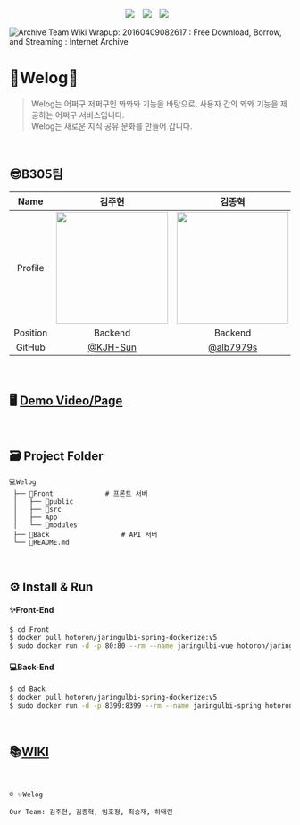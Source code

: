 <p align="center">
  <img src="https://img.shields.io/badge/License-SSAFY-blue"/></a> &ensp;
  <img src="https://img.shields.io/badge/License-SSAFY-blue"/></a> &ensp;
  <img src="https://img.shields.io/badge/License-SSAFY-blue"/></a> &ensp;
<p>

![Archive Team Wiki Wrapup: 20160409082617 : Free Download, Borrow, and  Streaming : Internet Archive](https://archive.org/download/archiveteam_wiki_20160409082617/wikilogo.jpg)



# 👥Welog📜

> Welog는 어쩌구 저쩌구인  뫄뫄뫄 기능을 바탕으로,  사용자 간의 뫄뫄 기능을 제공하는 어쩌구  서비스입니다. <br>
> Welog는 새로운 지식 공유 문화를 만들어 갑니다.

<br>

## 😎B305팀

|   Name   |                            김주현                            |                            김종혁                            |                            임호정                            |                            최승재                            |                            하태린                            |
| :------: | :----------------------------------------------------------: | :----------------------------------------------------------: | :----------------------------------------------------------: | :----------------------------------------------------------: | :----------------------------------------------------------: |
| Profile  | <img width="200" src="https://user-images.githubusercontent.com/26705587/138379727-56d98a40-954f-4c0e-bb0e-6ad5893905da.png"> | <img width="200" src="https://user-images.githubusercontent.com/26705587/138379680-a37e76a3-33ea-4da1-9ad1-04f27061faf0.png"> | <img width="200" src="https://user-images.githubusercontent.com/26705587/138378068-02dea784-d357-43db-86ee-9b0c0dbc3f4d.png"> | <img width="200" src="https://user-images.githubusercontent.com/26705587/138381814-3203d8e3-33f0-4df1-8308-53259839e096.jpg"> | <img width="200" src="https://user-images.githubusercontent.com/26705587/127587865-a754c895-67f4-4654-82e0-13c49820512e.png"> |
| Position |                           Backend                            |                           Backend                            |                           Frontend                           |                           Backend                            |                           Backend                            |
|  GitHub  |            [@KJH-Sun](https://github.com/KJH-Sun)            |           [@alb7979s](https://github.com/alb7979s)           |          [@IMHOJEONG](https://github.com/IMHOJEONG)          |         [@nodays0502](https://github.com/nodays0502)         |           [@hataerin](https://github.com/hataerin)           |

#### 

<br>

## 🖥 [Demo Video/Page]()

<br>

## 🗃 Project Folder

```
💻Welog
 ├── 📁Front				# 프론트 서버
 │	 ├── 📁public
 │	 ├── 📁src
 │   ├── App
 │   └── 📁modules
 ├── 📁Back					# API 서버
 └── 📄README.md
```

<br>

## ⚙️ Install & Run

#### ✨Front-End

```bash
$ cd Front
$ docker pull hotoron/jaringulbi-spring-dockerize:v5
$ sudo docker run -d -p 80:80 --rm --name jaringulbi-vue hotoron/jaringulbi-vue-dockerize:v7
```

#### 💻Back-End

```bash
$ cd Back
$ docker pull hotoron/jaringulbi-spring-dockerize:v5
$ sudo docker run -d -p 8399:8399 --rm --name jaringulbi-spring hotoron/jaringulbi-spring-dockerize:v5
```

<br>

## 📚[WIKI](https://lab.ssafy.com/s05-final/S05P31B305/-/wikis/home)



<br>

```
© ✨Welog

Our Team: 김주현, 김종혁, 임호정, 최승재, 하태린
```

